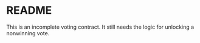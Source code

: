 # README
This is an incomplete voting contract. It still needs the logic for unlocking a nonwinning vote.
